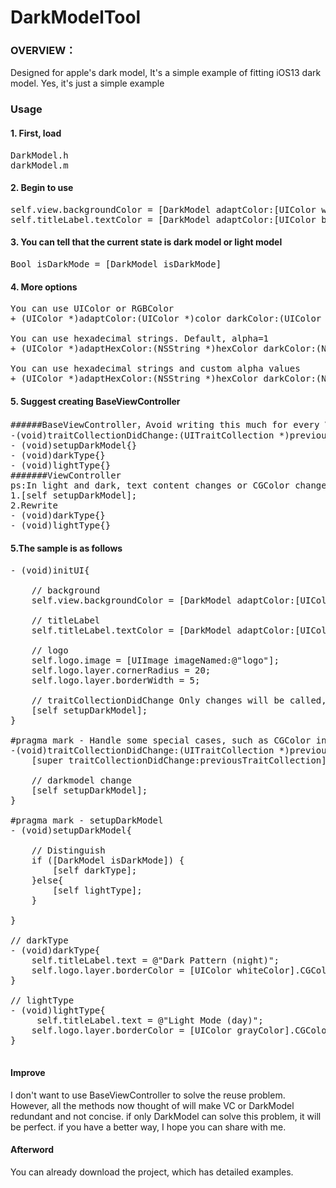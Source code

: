 # DarkModelTool

### OVERVIEW：
Designed for apple's dark model, It's a simple example of fitting iOS13 dark model. Yes, it's just a simple example

### Usage
#### 1. First, load 
<pre>
DarkModel.h 
darkModel.m
</pre>
#### 2. Begin to use
<pre>
self.view.backgroundColor = [DarkModel adaptColor:[UIColor whiteColor] darkColor:[UIColor blackColor]];
self.titleLabel.textColor = [DarkModel adaptColor:[UIColor blackColor] darkColor:[UIColor whiteColor]];
</pre>
#### 3. You can tell that the current state is dark model or light model
<pre>
Bool isDarkMode = [DarkModel isDarkMode]
</pre>
#### 4. More options
<pre>
You can use UIColor or RGBColor
+ (UIColor *)adaptColor:(UIColor *)color darkColor:(UIColor *)darkColor;

You can use hexadecimal strings. Default, alpha=1
+ (UIColor *)adaptHexColor:(NSString *)hexColor darkColor:(NSString *)hexDarkColor;

You can use hexadecimal strings and custom alpha values
+ (UIColor *)adaptHexColor:(NSString *)hexColor darkColor:(NSString *)hexDarkColor alpha:(CGFloat)alpha;
</pre>
#### 5. Suggest creating BaseViewController
<pre>
######BaseViewController，Avoid writing this much for every VC
-(void)traitCollectionDidChange:(UITraitCollection *)previousTraitCollection{}
- (void)setupDarkModel{}
- (void)darkType{}
- (void)lightType{}
#######ViewController 
ps:In light and dark, text content changes or CGColor changes and other special cases, will be used
1.[self setupDarkModel];
2.Rewrite
- (void)darkType{}
- (void)lightType{}
</pre>
#### 5.The sample is as follows
<pre>
- (void)initUI{

    // background
    self.view.backgroundColor = [DarkModel adaptColor:[UIColor whiteColor] darkColor:[UIColor blackColor]];
  
    // titleLabel
    self.titleLabel.textColor = [DarkModel adaptColor:[UIColor blackColor] darkColor:[UIColor whiteColor]];
    
    // logo
    self.logo.image = [UIImage imageNamed:@"logo"];
    self.logo.layer.cornerRadius = 20;
    self.logo.layer.borderWidth = 5;
    
    // traitCollectionDidChange Only changes will be called, so for special requirements, it should be preset
    [self setupDarkModel];
}

#pragma mark - Handle some special cases, such as CGColor in layer, special, text changes caused by light and dark scenes, etc
-(void)traitCollectionDidChange:(UITraitCollection *)previousTraitCollection{
    [super traitCollectionDidChange:previousTraitCollection];
    
    // darkmodel change
    [self setupDarkModel];
}

#pragma mark - setupDarkModel
- (void)setupDarkModel{

    // Distinguish
    if ([DarkModel isDarkMode]) {
        [self darkType];
    }else{
        [self lightType];
    }
    
}

// darkType
- (void)darkType{
    self.titleLabel.text = @"Dark Pattern (night)";
    self.logo.layer.borderColor = [UIColor whiteColor].CGColor;
}

// lightType
- (void)lightType{
     self.titleLabel.text = @"Light Mode (day)";
    self.logo.layer.borderColor = [UIColor grayColor].CGColor;
}

</pre>
#### Improve
I don't want to use BaseViewController to solve the reuse problem. However, all the methods now thought of will make VC or DarkModel redundant and not concise. if only DarkModel can solve this problem, it will be perfect. if you have a better way, I hope you can share with me.
#### Afterword
You can already download the project, which has detailed examples. 

